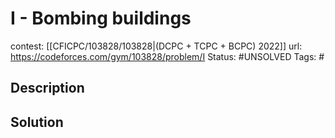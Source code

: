 # I - Bombing buildings

contest: [[CFICPC/103828/103828|(DCPC + TCPC + BCPC) 2022]]
url: https://codeforces.com/gym/103828/problem/I
Status: #UNSOLVED
Tags: #

## Description

## Solution

